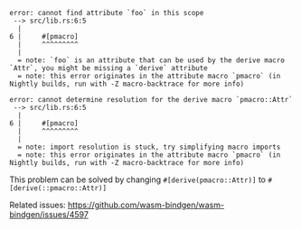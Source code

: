 ```shell
error: cannot find attribute `foo` in this scope
 --> src/lib.rs:6:5
  |
6 |     #[pmacro]
  |     ^^^^^^^^^
  |
  = note: `foo` is an attribute that can be used by the derive macro `Attr`, you might be missing a `derive` attribute
  = note: this error originates in the attribute macro `pmacro` (in Nightly builds, run with -Z macro-backtrace for more info)

error: cannot determine resolution for the derive macro `pmacro::Attr`
 --> src/lib.rs:6:5
  |
6 |     #[pmacro]
  |     ^^^^^^^^^
  |
  = note: import resolution is stuck, try simplifying macro imports
  = note: this error originates in the attribute macro `pmacro` (in Nightly builds, run with -Z macro-backtrace for more info)
```

This problem can be solved by changing `#[derive(pmacro::Attr)]` to `#[derive(::pmacro::Attr)]`

Related issues: https://github.com/wasm-bindgen/wasm-bindgen/issues/4597
